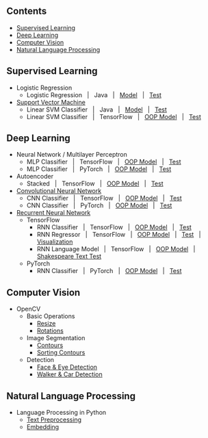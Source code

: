 ## Contents
* [Supervised Learning](https://github.com/zhedongzheng/finch#supervised-learning)
* [Deep Learning](https://github.com/zhedongzheng/finch#deep-learning)
* [Computer Vision](https://github.com/zhedongzheng/finch#computer-vision)
* [Natural Language Processing](https://github.com/zhedongzheng/finch#natural-language-processing)
## Supervised Learning
* Logistic Regression
    * Logistic Regression &nbsp; | &nbsp; Java &nbsp; | &nbsp; [Model](https://github.com/zhedongzheng/finch/blob/master/java-models/LogisticRegression.java) &nbsp; | &nbsp; [Test](https://github.com/zhedongzheng/finch/blob/master/java-models/LogisticRegressionTest.java)
* [Support Vector Machine](https://zhedongzheng.github.io/finch/svm)
    * Linear SVM Classifier &nbsp; | &nbsp; Java &nbsp; | &nbsp; [Model](https://github.com/zhedongzheng/finch/blob/master/java-models/LinearSVM.java) &nbsp; | &nbsp; [Test](https://github.com/zhedongzheng/finch/blob/master/java-models/LinearSVMTest.java)
    * Linear SVM Classifier &nbsp; | &nbsp; TensorFlow &nbsp; | &nbsp; [OOP Model](https://github.com/zhedongzheng/finch/blob/master/tensorflow-models/linear_svm_clf.py) &nbsp; | &nbsp; [Test](https://github.com/zhedongzheng/finch/blob/master/tensorflow-models/linear_svm_clf_test.py)
## Deep Learning
* Neural Network / Multilayer Perceptron
    * MLP Classifier &nbsp; | &nbsp; TensorFlow &nbsp; | &nbsp; [OOP Model](https://github.com/zhedongzheng/finch/blob/master/tensorflow-models/mlp_clf.py) &nbsp; | &nbsp; [Test](https://github.com/zhedongzheng/finch/blob/master/tensorflow-models/mlp_clf_test.py)
    * MLP Classifier &nbsp; | &nbsp; PyTorch &nbsp; | &nbsp; [OOP Model](https://github.com/zhedongzheng/finch/blob/master/torch-models/mlp_clf.py) &nbsp; | &nbsp; [Test](https://github.com/zhedongzheng/finch/blob/master/torch-models/mlp_clf_test.py)
* Autoencoder
    * Stacked &nbsp; | &nbsp; TensorFlow &nbsp; | &nbsp; [OOP Model](https://github.com/zhedongzheng/finch/blob/master/tensorflow-models/autoencoder.py) &nbsp; | &nbsp; [Test](https://github.com/zhedongzheng/finch/blob/master/tensorflow-models/autoencoder_test.py)
* [Convolutional Neural Network](https://zhedongzheng.github.io/finch/conv)
    * CNN Classifier &nbsp; | &nbsp; TensorFlow &nbsp; | &nbsp; [OOP Model](https://github.com/zhedongzheng/finch/blob/master/tensorflow-models/conv_clf.py) &nbsp; | &nbsp; [Test](https://github.com/zhedongzheng/finch/blob/master/tensorflow-models/conv_clf_test.py)
    * CNN Classifier &nbsp; | &nbsp; PyTorch &nbsp; | &nbsp; [OOP Model](https://github.com/zhedongzheng/finch/blob/master/torch-models/cnn_clf.py) &nbsp; | &nbsp; [Test](https://github.com/zhedongzheng/finch/blob/master/torch-models/cnn_clf_test.py)
* [Recurrent Neural Network](https://zhedongzheng.github.io/finch/rnn)
    * TensorFlow  
       * RNN Classifier &nbsp; | &nbsp; TensorFlow &nbsp; | &nbsp; [OOP Model](https://github.com/zhedongzheng/finch/blob/master/tensorflow-models/rnn_clf.py) &nbsp; | &nbsp; [Test](https://github.com/zhedongzheng/finch/blob/master/tensorflow-models/rnn_clf_test.py)
       * RNN Regressor &nbsp; | &nbsp; TensorFlow &nbsp; | &nbsp; [OOP Model](https://github.com/zhedongzheng/finch/blob/master/tensorflow-models/rnn_regr.py) &nbsp; | &nbsp; [Test](https://github.com/zhedongzheng/finch/blob/master/tensorflow-models/rnn_regr_test.py) &nbsp; | &nbsp; [Visualization](https://github.com/zhedongzheng/finch/blob/master/assets/rnn_regr_plot.gif)
       * RNN Language Model &nbsp; | &nbsp; TensorFlow &nbsp; | &nbsp; [OOP Model](https://github.com/zhedongzheng/finch/blob/master/tensorflow-models/rnn_lang_model.py) &nbsp; | &nbsp; [Shakespeare Text Test](https://github.com/zhedongzheng/finch/blob/master/tensorflow-models/rnn_shakespeare_test.py)
    * PyTorch
        * RNN Classifier &nbsp; | &nbsp; PyTorch &nbsp; | &nbsp; [OOP Model](https://github.com/zhedongzheng/finch/blob/master/torch-models/rnn_clf.py) &nbsp; | &nbsp; [Test](https://github.com/zhedongzheng/finch/blob/master/torch-models/rnn_clf_test.py)
## Computer Vision
* OpenCV
    * Basic Operations
        * [Resize](https://github.com/zhedongzheng/finch/blob/master/computer-vision/resize.ipynb)
        * [Rotations](https://github.com/zhedongzheng/finch/blob/master/computer-vision/rotations.ipynb)
    * Image Segmentation
        * [Contours](https://github.com/zhedongzheng/finch/blob/master/computer-vision/contours.ipynb)
        * [Sorting Contours](https://github.com/zhedongzheng/finch/blob/master/computer-vision/sorting-contours.ipynb)
    * Detection
        * [Face & Eye Detection](https://github.com/zhedongzheng/finch/blob/master/computer-vision/face-eye-detection.ipynb)
        * [Walker & Car Detection](https://github.com/zhedongzheng/finch/blob/master/computer-vision/car-walker-detection.ipynb)
## Natural Language Processing
* Language Processing in Python
   * [Text Preprocessing](https://github.com/zhedongzheng/finch/blob/master/natural-language-processing/text-preprocessing.ipynb)
   * [Embedding](https://github.com/zhedongzheng/finch/blob/master/natural-language-processing/char-embedding.ipynb)
